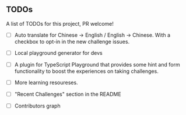 ## TODOs

A list of TODOs for this project, PR welcome!

- [ ] Auto translate for Chinese -> English / English -> Chinese. With a checkbox to opt-in in the new challenge issues.

- [ ] Local playground generator for devs

- [ ] A plugin for TypeScript Playground that provides some hint and form functionality to boost the experiences on
  taking challenges.

- [ ] More learning resoureses.

- [ ] "Recent Challenges" section in the README

- [ ] Contributors graph
